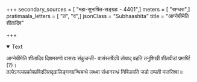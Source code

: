+++
secondary_sources = [ "महा-सुभाषित-सङ्ग्रहः - 4401",]
meters = [ "स्रग्धरा",]
pratimaala_letters = [ "त", "व",]
jsonClass = "Subhaashita"
title = "आग्नेयीमेति शीतादिव"

+++

<details open><summary>Text</summary>

आग्नेयीमेति शीतादिव दिशमरुणो वासराः संकुचन्ती- वासंस्तर्षेऽपि तोयाद् वहति तनुशिखी शीतपीडां प्रमार्ष्टि (?)।  
तल्पेऽनल्पप्रकोपप्रविदलितदृढालिङ्गनग्रन्थिबन्धे लब्ध्वा संधानरन्ध्रं निबिडयति जडो दम्पती मातरिश्वा॥
</details>
